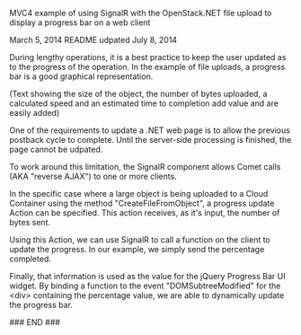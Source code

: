 MVC4 example of using SignalR with the OpenStack.NET file upload to display a progress bar on a web client

March 5, 2014
README udpated July 8, 2014

During lengthy operations, it is a best practice to keep the user updated as to the progress of the operation. In the example of file uploads, a progress bar is a good graphical representation.

(Text showing the size of the object, the number of bytes uploaded, a calculated speed and an estimated time to completion add value and are easily added)

One of the requirements to update a .NET web page is to allow the previous postback cycle to complete. Until the server-side processing is finished, the page cannot be udpated.

To work around this limitation, the SignalR component allows Comet calls (AKA "reverse AJAX") to one or more clients.

In the specific case where a large object is being uploaded to a Cloud Container using the method "CreateFileFromObject", a progress update Action can be specified. This action receives, as it's input, the number of bytes sent.

Using this Action, we can use SignalR to call a function on the client to update the progress. In our example, we simply send the percentage completed.

Finally, that information is used as the value for the jQuery Progress Bar UI widget. By binding a function to the event "DOMSubtreeModified" for the <div\> containing the percentage value, we are able to dynamically update the progress bar.

\### END \###